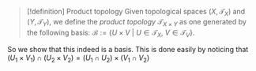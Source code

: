 >[!definition] Product topology
>Given topological spaces $(X,\mathcal{T}_{X})$ and $(Y,\mathcal{T}_{Y})$, we define the *product topology* $\mathcal{T}_{X\times Y}$ as one generated by the following basis: $\mathcal{B}:=\{ U\times V\ |\ U\in \mathcal{T}_{X},\ V\in \mathcal{T}_{V} \}$.

So we show that this indeed is a basis. This is done easily by noticing that $(U_{1}\times V_{1})\cap(U_{2}\times V_{2})=(U_{1}\cap U_{2})\times(V_{1}\cap V_{2})$